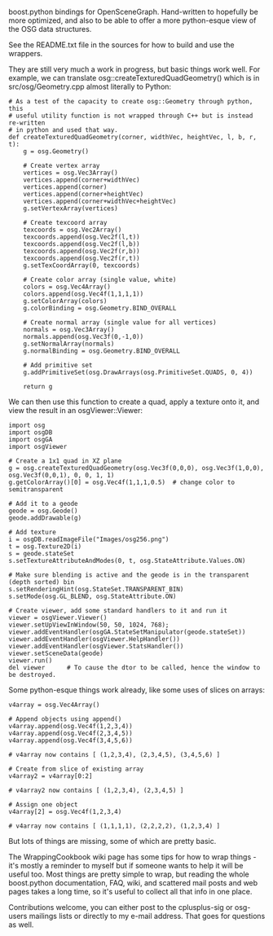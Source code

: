boost.python bindings for OpenSceneGraph. Hand-written to hopefully be more optimized, and also to be able to offer a more python-esque view of the OSG data structures.

See the README.txt file in the sources for how to build and use the wrappers.

They are still very much a work in progress, but basic things work well. For example, we can translate osg::createTexturedQuadGeometry() which is in src/osg/Geometry.cpp almost literally to Python:

```
# As a test of the capacity to create osg::Geometry through python, this
# useful utility function is not wrapped through C++ but is instead re-written
# in python and used that way.
def createTexturedQuadGeometry(corner, widthVec, heightVec, l, b, r, t):
    g = osg.Geometry()

    # Create vertex array
    vertices = osg.Vec3Array()
    vertices.append(corner+widthVec)
    vertices.append(corner)
    vertices.append(corner+heightVec)
    vertices.append(corner+widthVec+heightVec)
    g.setVertexArray(vertices)

    # Create texcoord array
    texcoords = osg.Vec2Array()
    texcoords.append(osg.Vec2f(l,t))
    texcoords.append(osg.Vec2f(l,b))
    texcoords.append(osg.Vec2f(r,b))
    texcoords.append(osg.Vec2f(r,t))
    g.setTexCoordArray(0, texcoords)

    # Create color array (single value, white)
    colors = osg.Vec4Array()
    colors.append(osg.Vec4f(1,1,1,1))
    g.setColorArray(colors)
    g.colorBinding = osg.Geometry.BIND_OVERALL

    # Create normal array (single value for all vertices)
    normals = osg.Vec3Array()
    normals.append(osg.Vec3f(0,-1,0))
    g.setNormalArray(normals)
    g.normalBinding = osg.Geometry.BIND_OVERALL

    # Add primitive set
    g.addPrimitiveSet(osg.DrawArrays(osg.PrimitiveSet.QUADS, 0, 4))

    return g
```

We can then use this function to create a quad, apply a texture onto it, and view the result in an osgViewer::Viewer:

```
import osg
import osgDB
import osgGA
import osgViewer

# Create a 1x1 quad in XZ plane
g = osg.createTexturedQuadGeometry(osg.Vec3f(0,0,0), osg.Vec3f(1,0,0), osg.Vec3f(0,0,1), 0, 0, 1, 1)
g.getColorArray()[0] = osg.Vec4f(1,1,1,0.5)  # change color to semitransparent

# Add it to a geode
geode = osg.Geode()
geode.addDrawable(g)

# Add texture
i = osgDB.readImageFile("Images/osg256.png")
t = osg.Texture2D(i)
s = geode.stateSet
s.setTextureAttributeAndModes(0, t, osg.StateAttribute.Values.ON)

# Make sure blending is active and the geode is in the transparent (depth sorted) bin
s.setRenderingHint(osg.StateSet.TRANSPARENT_BIN)
s.setMode(osg.GL_BLEND, osg.StateAttribute.ON)

# Create viewer, add some standard handlers to it and run it
viewer = osgViewer.Viewer()
viewer.setUpViewInWindow(50, 50, 1024, 768);
viewer.addEventHandler(osgGA.StateSetManipulator(geode.stateSet))
viewer.addEventHandler(osgViewer.HelpHandler())
viewer.addEventHandler(osgViewer.StatsHandler())
viewer.setSceneData(geode)
viewer.run()
del viewer      # To cause the dtor to be called, hence the window to be destroyed.
```

Some python-esque things work already, like some uses of slices on arrays:

```
v4array = osg.Vec4Array()

# Append objects using append()
v4array.append(osg.Vec4f(1,2,3,4))
v4array.append(osg.Vec4f(2,3,4,5))
v4array.append(osg.Vec4f(3,4,5,6))

# v4array now contains [ (1,2,3,4), (2,3,4,5), (3,4,5,6) ]

# Create from slice of existing array
v4array2 = v4array[0:2]

# v4array2 now contains [ (1,2,3,4), (2,3,4,5) ]

# Assign one object
v4array[2] = osg.Vec4f(1,2,3,4)

# v4array now contains [ (1,1,1,1), (2,2,2,2), (1,2,3,4) ]
```

But lots of things are missing, some of which are pretty basic.

The WrappingCookbook wiki page has some tips for how to wrap things - it's mostly a reminder to myself but if someone wants to help it will be useful too. Most things are pretty simple to wrap, but reading the whole boost.python documentation, FAQ, wiki, and scattered mail posts and web pages takes a long time, so it's useful to collect all that info in one place.

Contributions welcome, you can either post to the cplusplus-sig or osg-users mailings lists or directly to my e-mail address. That goes for questions as well.